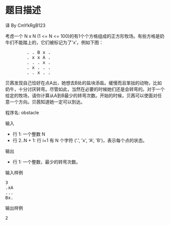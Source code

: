 # 题目描述


<p>
	译 By CmYkRgB123
</p>
<p>
	考虑一个 N x N (1 &lt;= N &lt;= 100)的有1个个方格组成的正方形牧场。有些方格是奶牛们不能踏上的，它们被标记为了&#39;x&#39;。例如下图：
</p>
<pre>        . . B x .
        . x x A .
        . . . x .
        . x . . .
        . . x . .
</pre>
<p>
	贝茜发现自己恰好在点A出，她想去B处的盐块添盐。缓慢而且笨拙的动物，比如奶牛，十分讨厌转弯。尽管如此，当然在必要的时候她们还是会转弯的。对于一个给定的牧场，请你计算从A到B最少的转弯次数。开始的时候，贝茜可以使面对任意一个方向。贝茜知道她一定可以到达。
</p>
<p>
	程序名: obstacle
</p>
<p>
	输入
</p>
<ul>
	<li>
		行 1: 一个整数 N
	</li>
	<li>
		行 2..N + 1: 行 i+1 有 N 个字符 (&#39;.&#39;, &#39;x&#39;, &#39;A&#39;, &#39;B&#39;)，表示每个点的状态。
	</li>
</ul>
<p>
	输出
</p>
<ul>
	<li>
		行 1: 一个整数，最少的转弯次数。
	</li>
</ul>
<p>
	输入样例
</p>
<pre>3
.xA
...
Bx.
</pre>
<p>
	输出样例
</p>
<pre>2
</pre>
